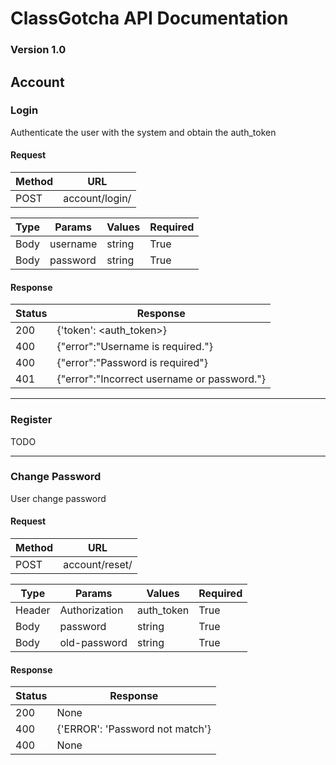 # ClassGotcha API Documentation 
### Version 1.0

## Account

### Login

Authenticate the user with the system and obtain the auth_token

#### Request

| Method | URL |
| --- | --- |
| POST | account/login/ |

| Type | Params | Values | Required|
| --- | --- | --- | --- |
| Body | username | string | True|
| Body | password | string | True|

#### Response 

| Status | Response |
| --- | --- |
| 200 | {'token': <auth_token>}|
| 400 | {"error":"Username is required."} |
| 400 | {"error":"Password is required"} |
| 401 | {"error":"Incorrect username or password."} |

---

### Register

TODO

---

### Change Password

User change password

#### Request 

| Method | URL |
| --- | --- |
| POST | account/reset/ |

| Type | Params | Values | Required|
| --- | --- | --- | --- |
| Header | Authorization | auth_token | True|
| Body | password | string | True|
| Body | old-password | string | True|

#### Response 

| Status | Response |
| --- | --- |
| 200 | None |
| 400 |{'ERROR': 'Password not match'} |
| 400 | None |

